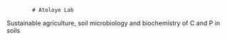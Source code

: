             # Atoloye Lab

Sustainable agriculture, soil microbiology and biochemistry of C and P in soils
